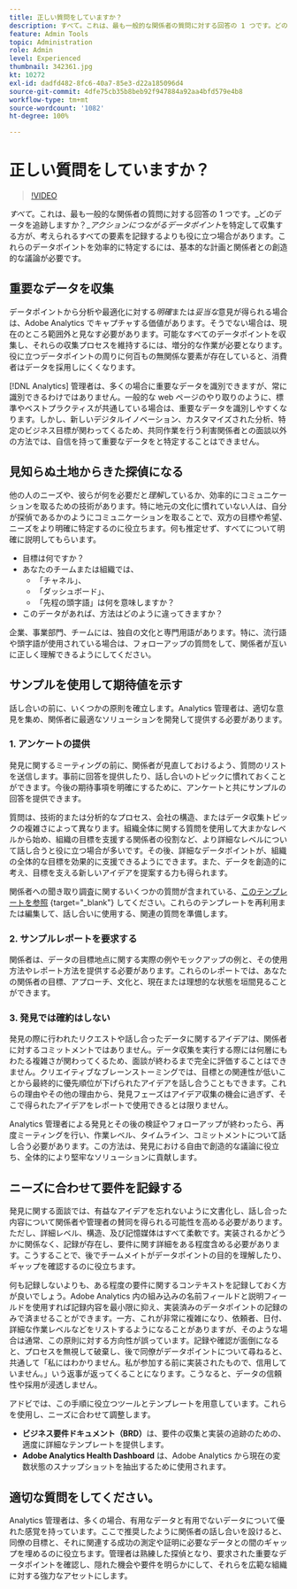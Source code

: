 ```yaml
---
title: 正しい質問をしていますか？
description: すべて。これは、最も一般的な関係者の質問に対する回答の 1 つです。どのデータを追跡しますか？アクションにつながるデータポイントを特定して収集する方が、考えられるすべての要素を記録するよりも役に立つ場合があります。これらのデータポイントを効率的に特定するには、基本的な計画と関係者との創造的な議論が必要です。
feature: Admin Tools
topic: Administration
role: Admin
level: Experienced
thumbnail: 342361.jpg
kt: 10272
exl-id: dadfd482-8fc6-40a7-85e3-d22a185096d4
source-git-commit: 4dfe75cb35b8beb92f947884a92aa4bfd579e4b8
workflow-type: tm+mt
source-wordcount: '1082'
ht-degree: 100%

---
```


# 正しい質問をしていますか？

>[!VIDEO](https://video.tv.adobe.com/v/342361/?quality=12&learn=on)

_すべて_。これは、最も一般的な関係者の質問に対する回答の 1 つです。_どのデータを追跡しますか？__アクションにつながるデータポイント_&#x200B;を特定して収集する方が、考えられるすべての要素を記録するよりも役に立つ場合があります。これらのデータポイントを効率的に特定するには、基本的な計画と関係者との創造的な議論が必要です。

## 重要なデータを収集

データポイントから分析や最適化に対する&#x200B;_明確_&#x200B;または&#x200B;_妥当な_&#x200B;意見が得られる場合は、Adobe Analytics でキャプチャする価値があります。そうでない場合は、現在のところ範囲外と見なす必要があります。可能なすべてのデータポイントを収集し、それらの収集プロセスを維持するには、増分的な作業が必要となります。役に立つデータポイントの周りに何百もの無関係な要素が存在していると、消費者はデータを採用しにくくなります。

[!DNL Analytics] 管理者は、多くの場合に重要なデータを識別できますが、常に識別できるわけではありません。一般的な web ページのやり取りのように、標準やベストプラクティスが共通している場合は、重要なデータを識別しやすくなります。しかし、新しいデジタルイノベーション、カスタマイズされた分析、特定のビジネス目標が関わってくるため、共同作業を行う利害関係者との面談以外の方法では、自信を持って重要なデータをと特定することはできません。

## 見知らぬ土地からきた探偵になる

他の人のニーズや、彼らが何を必要だと&#x200B;_理解_&#x200B;しているか、効率的にコミュニケーションを取るための技術があります。特に地元の文化に慣れていない人は、自分が探偵であるかのようにコミュニケーションを取ることで、双方の目標や希望、ニーズをより明確に特定するのに役立ちます。何も推定せず、すべてについて明確に説明してもらいます。

* 目標は何ですか？
* あなたのチームまたは組織では、
   * 「チャネル」、
   * 「ダッシュボード」、
   * 「先程の頭字語」は何を意味しますか？
* このデータがあれば、方法はどのように違ってきますか？

企業、事業部門、チームには、独自の文化と専門用語があります。特に、流行語や頭字語が使用されている場合は、フォローアップの質問をして、関係者が互いに正しく理解できるようにしてください。

## サンプルを使用して期待値を示す

話し合いの前に、いくつかの原則を確立します。Analytics 管理者は、適切な意見を集め、関係者に最適なソリューションを開発して提供する必要があります。

### 1. アンケートの提供

発見に関するミーティングの前に、関係者が見直しておけるよう、質問のリストを送信します。事前に回答を提供したり、話し合いのトピックに慣れておくことができます。今後の期待事項を明確にするために、アンケートと共にサンプルの回答を提供できます。

質問は、技術的または分析的なプロセス、会社の構造、またはデータ収集トピックの複雑さによって異なります。組織全体に関する質問を使用して大まかなレベルから始め、組織の目標を支援する関係者の役割など、より詳細なレベルについて話し合うと役に立つ場合が多いです。その後、詳細なデータポイントが、組織の全体的な目標を効果的に支援できるようにできます。また、データを創造的に考え、目標を支える新しいアイデアを提案する力も得られます。

関係者への聞き取り調査に関するいくつかの質問が含まれている、[このテンプレートを参照](assets/stakeholder-questionnaire.pdf) {target=&quot;_blank&quot;} してください。これらのテンプレートを再利用または編集して、話し合いに使用する、関連の質問を準備します。

### 2. サンプルレポートを要求する

関係者は、データの目標地点に関する実際の例やモックアップの例と、その使用方法やレポート方法を提供する必要があります。これらのレポートでは、あなたの関係者の目標、アプローチ、文化と、現在または理想的な状態を垣間見ることができます。

### 3. 発見では確約はしない

発見の際に行われたリクエストや話し合ったデータに関するアイデアは、関係者に対するコミットメントではありません。データ収集を実行する際には何層にもわたる複雑さが関わってくるため、面談が終わるまで完全に評価することはできません。クリエイティブなブレーンストーミングでは、目標との関連性が低いことから最終的に優先順位が下げられたアイデアを話し合うこともできます。これらの理由やその他の理由から、発見フェーズはアイデア収集の機会に過ぎず、そこで得られたアイデアをレポートで使用できるとは限りません。

Analytics 管理者による発見とその後の検証やフォローアップが終わったら、再度ミーティングを行い、作業レベル、タイムライン、コミットメントについて話し合う必要があります。この方法は、発見における自由で創造的な議論に役立ち、全体的により堅牢なソリューションに貢献します。

## ニーズに合わせて要件を記録する

発見に関する面談では、有益なアイデアを忘れないように文書化し、話し合った内容について関係者や管理者の賛同を得られる可能性を高める必要があります。ただし、詳細レベル、構造、及び記憶媒体はすべて柔軟です。実装されるかどうかに関係なく、記録が存在し、要件に関す詳細をある程度含める必要があります。こうすることで、後でチームメイトがデータポイントの目的を理解したり、ギャップを確認するのに役立ちます。

何も記録しないよりも、ある程度の要件に関するコンテキストを記録しておく方が良いでしょう。Adobe Analytics 内の組み込みの名前フィールドと説明フィールドを使用すれば記録内容を最小限に抑え、実装済みのデータポイントの記録のみで済ませることができます。一方、これが非常に複雑になり、依頼者、日付、詳細な作業レベルなどをリストするようになることがありますが、そのような場合は通常、この原則に対する方向性が誤っています。記録や確認が面倒になると、プロセスを無視して破棄し、後で同僚がデータポイントについて尋ねると、共通して「私にはわかりません。私が参加する前に実装されたもので、信用していません。」いう返事が返ってくることになります。こうなると、データの信頼性や採用が浸透しません。

アドビでは、この手順に役立つツールとテンプレートを用意しています。これらを使用し、ニーズに合わせて調整します。

* **ビジネス要件ドキュメント（BRD）**&#x200B;は、要件の収集と実装の追跡のための、適度に詳細なテンプレートを提供します。
* **Adobe Analytics Health Dashboard** は、Adobe Analytics から現在の変数状態のスナップショットを抽出するために使用されます。

## 適切な質問をしてください。

Analytics 管理者は、多くの場合、有用なデータと有用でないデータについて優れた感覚を持っています。ここで推奨したように関係者の話し合いを設けると、同僚の目標と、それに関連する成功の測定や証明に必要なデータとの間のギャップを埋めるのに役立ちます。管理者は熟練した探偵となり、要求された重要なデータポイントを確認し、隠れた機会や要件を明らかにして、それらを広範な組織に対する強力なアセットにします。

